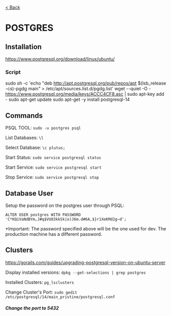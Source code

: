 [< Back](../../../README.md)

# POSTGRES


##
## Installation

https://www.postgresql.org/download/linux/ubuntu/

### Script

sudo sh -c 'echo "deb http://apt.postgresql.org/pub/repos/apt $(lsb_release -cs)-pgdg main" > /etc/apt/sources.list.d/pgdg.list'
wget --quiet -O - https://www.postgresql.org/media/keys/ACCC4CF8.asc | sudo apt-key add -
sudo apt-get update
sudo apt-get -y install postgresql-14

##
## Commands

PSQL TOOL: `sudo -u postgres psql`

List Databases: `\l`

Select Database: `\c plutus;`

Start Status: `sudo service postgresql status`

Start Service: `sudo service postgresql start`

Stop Service: `sudo service postgresql stop`


##
## Database User

Setup the password on the postgres user through PSQL: 

`ALTER USER postgres WITH PASSWORD 'C*KQiVaNdBYm,J#q$VU83kkSk|o)J6m.d#6A,$}r1XeKMd2g~d';`

*Important: The password specified above will be the one used for dev. The production machine has a different password.

##
## Clusters

https://gorails.com/guides/upgrading-postgresql-version-on-ubuntu-server

Display installed versions: `dpkg --get-selections | grep postgres`

Installed Clusters: `pg_lsclusters`

Change Cluster's Port: `sudo gedit /etc/postgresql/14/main_pristine/postgresql.conf`

##### Change the port to 5432